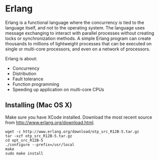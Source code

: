 Erlang
======

Erlang is a functional language where the concurrency is tied to the language itself, and not to the operating system. The language uses message exchanging to interact with parallel processes without creating locks or synchronization methods. A simple Erlang program can create thousands to millions of lightweight processes that can be executed on single or multi-core processors, and even on a network of processors.

Erlang is about:

* Concurrency
* Distribution
* Fault tolerance
* Function programming
* Speeding up application on multi-core CPUs

Installing (Mac OS X)
---------------------

Make sure you have XCode installed. Download the most recent source from <http://www.erlang.org/download.html>.

	wget -c http://www.erlang.org/download/otp_src_R12B-5.tar.gz
	tar -xzf otp_src_R12B-5.tar.gz
	cd opt_src_R12B-5
	./configure --prefix=/usr/local
	make
	sudo make install

